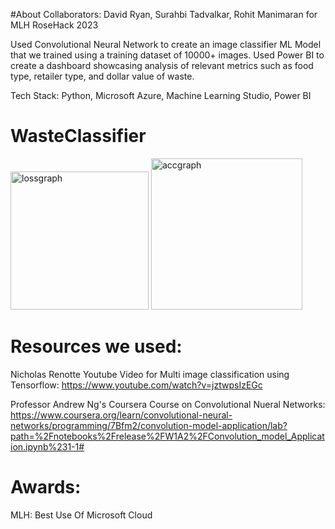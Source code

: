 #About
Collaborators: David Ryan, Surahbi Tadvalkar, Rohit Manimaran for MLH RoseHack 2023 

Used Convolutional Neural Network to create an image classifier ML Model that we trained using a training dataset of 10000+ images. Used Power BI to create a dashboard showcasing analysis of relevant metrics such as food type, retailer type, and dollar value of waste.

Tech Stack: Python, Microsoft Azure, Machine Learning Studio, Power BI

# WasteClassifier
<img width="221" alt="lossgraph" src="https://user-images.githubusercontent.com/52841122/212564010-83aefe44-bfc3-4f69-9df2-f8976a5c0570.png">

<img width="242" alt="accgraph" src="https://user-images.githubusercontent.com/52841122/212564015-2d49cfe9-dc7f-4444-a712-69fbda64dacc.png">

# Resources we used: 
Nicholas Renotte Youtube Video for Multi image classification using Tensorflow:
https://www.youtube.com/watch?v=jztwpsIzEGc

Professor Andrew Ng's Coursera Course on Convolutional Nueral Networks: 
https://www.coursera.org/learn/convolutional-neural-networks/programming/7Bfm2/convolution-model-application/lab?path=%2Fnotebooks%2Frelease%2FW1A2%2FConvolution_model_Application.ipynb%231-1#

# Awards:

MLH: Best Use Of Microsoft Cloud
